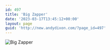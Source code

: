 ```yaml
---
id: 497
title: 'Big Zapper'
date: '2023-03-17T13:45:12+00:00'
layout: page
guid: 'http://new.andydixon.com/?page_id=497'
---
```


![Big Zapper](https://i0.wp.com/assets.g8x2.ldn.idrivee2-23.com/posters/Big%20Zapper%2001.jpg?w=1200&ssl=1 "Big Zapper")